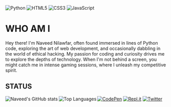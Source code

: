 ![Python](https://img.shields.io/badge/python-3670A0?style=for-the-badge&logo=python&logoColor=ffdd54)
![HTML5](https://img.shields.io/badge/html5-%23E34F26.svg?style=for-the-badge&logo=html5&logoColor=white)
![CSS3](https://img.shields.io/badge/css3-%231572B6.svg?style=for-the-badge&logo=css3&logoColor=white)
![JavaScript](https://img.shields.io/badge/javascript-%23323330.svg?style=for-the-badge&logo=javascript&logoColor=%23F7DF1E)

WHO AM I
============

Hey there! I'm Naveed Nilawfar, often found immersed in lines of Python code, exploring the art of web development, and occasionally dabbling in the world of ethical hacking. My passion for coding and curiosity drives me to explore the depths of technology. When I'm not behind a screen, you might catch me in intense gaming sessions, where I unleash my competitive spirit.

## STATUS
<img align="left" alt="Naveed's GitHub stats" src="https://github-readme-stats.vercel.app/api?username=naveednilawfar&show_icons=true&hide_border=true&theme=dracula">
<img align="left" alt="Top Languages" src="https://github-readme-stats.vercel.app/api/top-langs/?username=naveednilawfar&langs_count=10&layout-compact&hide_border=true&theme=dracula">

[![CodePen](https://img.shields.io/badge/Codepen-000000?style=for-the-badge&logo=codepen&logoColor=white)](https://codepen.io/naveednilawfar)
[![Repl.it](https://img.shields.io/badge/Repl.it-%230D101E.svg?style=for-the-badge&logo=replit&logoColor=white)](https://replit.com/@NaveedNilawfar)
[![Twitter](https://img.shields.io/badge/Twitter-%231DA1F2.svg?style=for-the-badge&logo=Twitter&logoColor=white)](https://twitter.com/naveednilawfar)
